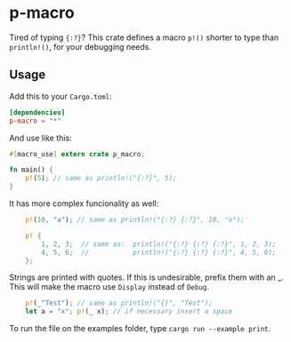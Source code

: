 # p-macro

Tired of typing `{:?}`? This crate defines a macro `p!()` shorter to
type than `println!()`, for your debugging needs.

## Usage

Add this to your `Cargo.toml`:

```toml
[dependencies]
p-macro = "*"
```

And use like this:

```rust
#[macro_use] extern crate p_macro;

fn main() {
    p!(5); // same as println!("{:?}", 5);
}
```

It has more complex funcionality as well:

```rust
    p!(10, "a"); // same as println!("{:?} {:?}", 10, "a");
```

```rust
    p! {
        1, 2, 3;  // same as:  println!("{:?} {:?} {:?}", 1, 2, 3);
        4, 5, 6;  //           println!("{:?} {:?} {:?}", 4, 5, 6);
    };
```

Strings are printed with quotes. If this is undesirable, prefix them
with an _. This will make the macro use `Display` instead of `Debug`.

```rust
    p!(_"Test"); // same as println!("{}", "Test");
	let a = "x"; p!(_ x); // if necessary insert a space
```

To run the file on the examples folder, type `cargo run --example
print`.
